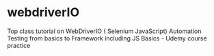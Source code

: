 # webdriverIO
Top class tutorial on WebDriverIO ( Selenium JavaScript) Automation Testing from basics to Framework including JS Basics - Udemy course practice
